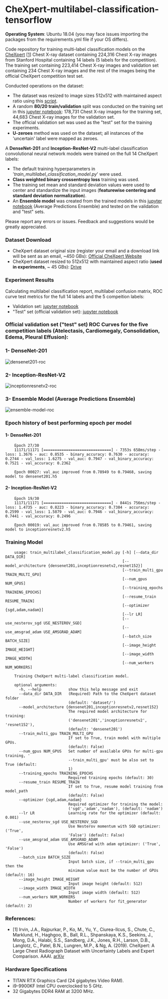 # CheXpert-multilabel-classification-tensorflow
__Operating System__: Ubuntu 18.04 (you may face issues importing the packages from the requirements.yml file if your OS differs).

Code repository for training multi-label classification models on the [CheXpert](https://stanfordmlgroup.github.io/competitions/chexpert/) [[1](#references)] Chest X-ray dataset containing 224,316 Chest X-ray images from Stanford Hospital containing 14 labels (5 labels for the competition).
The training set containing 223,414 Chest X-ray images and validation set containing 234 Chest X-ray images and the rest of the images being the official CheXpert competition test set.

Conducted operations on the dataset:
* The dataset was resized to image sizes 512x512 with maintained aspect ratio using this [script](https://github.com/tamerthamoqa/CheXpert-multilabel-classification-tensorflow/blob/master/misc/resize_image_folder_keep_aspect_ratio.py).
* A random __80/20 train/validation__ split was conducted on the training set in this [jupyter notebook](https://github.com/tamerthamoqa/CheXpert-multilabel-classification-tensorflow/blob/master/misc/creating_train_validation_csv_labels/creating_train_validation_labels_u-zeroes.ipynb): 178,731 Chest X-ray images for the training set, 44,683 Chest X-ray images for the validation set.
* The official validation set was used as the "test" set for the training experiments.
* __U-zeroes__ method was used on the dataset; all instances of the 'uncertain' label were mapped as zeroes.

A __DenseNet-201__ and __Inception-ResNet-V2__ multi-label classification convolutional neural network models were trained on the full 14 CheXpert labels:
* The default training hyperparameters in '_train_multilabel_classification_model.py_' were used.
* __Class weighted binary crossentropy loss__ training was used.
* The training set mean and standard deviation values were used to center and standardize the input images (__featurewise centering and standard deviation normalization__).
* An __Ensemble model__ was created from the trained models in this [jupyter notebook](https://github.com/tamerthamoqa/CheXpert-multilabel-classification-tensorflow/blob/master/testing_trained_models/creating_ensemble_model.ipynb) (Average Predictions Ensemble) and tested on the validation and "test" sets.

Please report any errors or issues. Feedback and suggestions would be greatly appreciated.

### Dataset Download
* CheXpert dataset original size (register your email and a download link will be sent as an email, ~450 GBs): [Official CheXpert Website](https://stanfordmlgroup.github.io/competitions/chexpert/)
* CheXpert dataset resized to 512x512 with maintained aspect ratio (__used in experiments__, ~ 45 GBs): [Drive](https://drive.google.com/file/d/1ir6kGK1yhqZZK5-2W0_JMawmcNZGc6r5/view?usp=sharing)


### Experiment Results
Calculating multilabel classification report, multilabel confusion matrix, ROC curve test metrics for the full 14 labels and the 5 compeition labels:
* Validation set: [jupyter notebook](https://github.com/tamerthamoqa/CheXpert-multilabel-classification-tensorflow/blob/master/testing_trained_models/calculating_test_metrics_on_validation_set.ipynb)
* "Test" set (official validation set): [jupyter notebook](https://github.com/tamerthamoqa/CheXpert-multilabel-classification-tensorflow/blob/master/testing_trained_models/calculating_test_metrics_on_official_chexpert_validation_set.ipynb)

### Official validation set ("test" set) ROC Curves for the five competition labels (Atelectasis, Cardiomegaly, Consolidation, Edema, Pleural Effusion):

### 1- DenseNet-201
![densenet201-roc](testing_trained_models/roc_densenet201_competition_labels.png "DenseNet-201 ROC Curve - Competition labels")

### 2- Inception-ResNet-V2
![inceptionresnetv2-roc](testing_trained_models/roc_inceptionresnetv2_competition_labels.png "Inception-ResNet-V2 ROC Curve - Competition labels")

### 3- Ensemble Model (Average Predictions Ensemble)
![ensemble-model-roc](testing_trained_models/roc_ensemble_model_competition_labels.png "Ensemble Model ROC Curve - Competition labels")

### Epoch history of best performing epoch per model
#### 1- DenseNet-201
```
    Epoch 27/30
    11171/11171 [==============================] - 7353s 658ms/step - loss: 1.3676 - auc: 0.8535 - binary_accuracy: 0.7630 - accuracy: 0.2744 - val_loss: 1.6275 - val_auc: 0.7947 - val_binary_accuracy: 0.7521 - val_accuracy: 0.2362

    Epoch 00027: val_auc improved from 0.78949 to 0.79468, saving model to densenet201.h5
```
#### 2- Inception-ResNet-V2
```
    Epoch 19/30
    11171/11171 [==============================] - 8441s 756ms/step - loss: 1.4735 - auc: 0.8223 - binary_accuracy: 0.7384 - accuracy: 0.2599 - val_loss: 1.5879 - val_auc: 0.7946 - val_binary_accuracy: 0.7441 - val_accuracy: 0.2496

    Epoch 00019: val_auc improved from 0.78585 to 0.79461, saving model to inceptionresnetv2.h5
```

### Training Model
```
    usage: train_multilabel_classification_model.py [-h] [--data_dir DATA_DIR]
                                                    [--model_architecture {densenet201,inceptionresnetv2,resnet152}]
                                                    [--train_multi_gpu TRAIN_MULTI_GPU]
                                                    [--num_gpus NUM_GPUS]
                                                    [--training_epochs TRAINING_EPOCHS]
                                                    [--resume_train RESUME_TRAIN]
                                                    [--optimizer {sgd,adam,nadam}]
                                                    [--lr LR]
                                                    [--use_nesterov_sgd USE_NESTEROV_SGD]
                                                    [--use_amsgrad_adam USE_AMSGRAD_ADAM]
                                                    [--batch_size BATCH_SIZE]
                                                    [--image_height IMAGE_HEIGHT]
                                                    [--image_width IMAGE_WIDTH]
                                                    [--num_workers NUM_WORKERS]
    
    Training CheXpert multi-label classification model.
    
    optional arguments:
      -h, --help            show this help message and exit
      --data_dir DATA_DIR   (Required) Path to the CheXpert dataset folder
                            (default: 'dataset/')
      --model_architecture {densenet201,inceptionresnetv2,resnet152}
                            The required model architecture for training:
                            ('densenet201','inceptionresnetv2', 'resnet152'),
                            (default: 'densenet201')
      --train_multi_gpu TRAIN_MULTI_GPU
                            If set to True, train model with multiple GPUs.
                            (default: False)
      --num_gpus NUM_GPUS   Set number of available GPUs for multi-gpu training, '
                            --train_multi_gpu' must be also set to True (default:
                            1)
      --training_epochs TRAINING_EPOCHS
                            Required training epochs (default: 30)
      --resume_train RESUME_TRAIN
                            If set to True, resume model training from model_path
                            (default: False)
      --optimizer {sgd,adam,nadam}
                            Required optimizer for training the model:
                            ('sgd','adam','nadam'), (default: 'nadam')
      --lr LR               Learning rate for the optimizer (default: 0.001)
      --use_nesterov_sgd USE_NESTEROV_SGD
                            Use Nesterov momentum with SGD optimizer: ('True',
                            'False') (default: False)
      --use_amsgrad_adam USE_AMSGRAD_ADAM
                            Use AMSGrad with adam optimizer: ('True', 'False')
                            (default: False)
      --batch_size BATCH_SIZE
                            Input batch size, if --train_multi_gpu then the
                            minimum value must be the number of GPUs (default: 16)
      --image_height IMAGE_HEIGHT
                            Input image height (default: 512)
      --image_width IMAGE_WIDTH
                            Input image width (default: 512)
      --num_workers NUM_WORKERS
                            Number of workers for fit_generator (default: 2)
```


### References:
* [1] Irvin, J.A., Rajpurkar, P., Ko, M., Yu, Y., Ciurea-Ilcus, S., Chute, C., Marklund, H., Haghgoo, B., Ball, R.L., Shpanskaya, K.S., Seekins, J., Mong, D.A., Halabi, S.S., Sandberg, J.K., Jones, R.H., Larson, D.B., Langlotz, C., Patel, B.N., Lungren, M.P., & Ng, A. (2019). CheXpert: A Large Chest Radiograph Dataset with Uncertainty Labels and Expert Comparison. AAAI. [arXiv](https://arxiv.org/abs/1901.07031)


### Hardware Specifications
* TITAN RTX Graphics Card (24 gigabytes Video RAM).
* i9-9900KF Intel CPU overclocked to 5 GHz.
* 32 Gigabytes DDR4 RAM at 3200 MHz.
